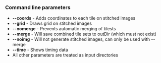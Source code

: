 ### Command line parameters

* **--coords** - Adds coordinates to each tile on stitched images
* **--grid** - Draws grid on stitched images
* **--nomerge** - Prevents automatic merging of tilests
* **--merge <outDir>** - Will save combined tile sets to outDir (which must not exist)
* **--noimg** - Will not generate stitched images, can only be used with --merge
* **--time** - Shows timing data
* All other parameters are treated as input directories
